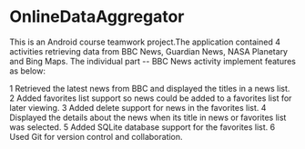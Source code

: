 # OnlineDataAggregator
This is an Android course teamwork project.The application contained 4 activities retrieving data from BBC News, Guardian News, NASA Planetary and Bing Maps.
The individual part -- BBC News activity implement features as below:

1	Retrieved the latest news from BBC and displayed the titles in a news list.
2	Added favorites list support so news could be added to a favorites list for later viewing.
3	Added delete support for news in the favorites list.
4	Displayed the details about the news when its title in news or favorites list was selected.
5	Added SQLite database support for the favorites list.
6	Used Git for version control and collaboration.
